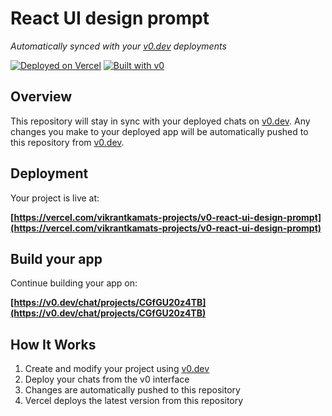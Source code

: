 # React UI design prompt

*Automatically synced with your [v0.dev](https://v0.dev) deployments*

[![Deployed on Vercel](https://img.shields.io/badge/Deployed%20on-Vercel-black?style=for-the-badge&logo=vercel)](https://vercel.com/vikrantkamats-projects/v0-react-ui-design-prompt)
[![Built with v0](https://img.shields.io/badge/Built%20with-v0.dev-black?style=for-the-badge)](https://v0.dev/chat/projects/CGfGU20z4TB)

## Overview

This repository will stay in sync with your deployed chats on [v0.dev](https://v0.dev).
Any changes you make to your deployed app will be automatically pushed to this repository from [v0.dev](https://v0.dev).

## Deployment

Your project is live at:

**[https://vercel.com/vikrantkamats-projects/v0-react-ui-design-prompt](https://vercel.com/vikrantkamats-projects/v0-react-ui-design-prompt)**

## Build your app

Continue building your app on:

**[https://v0.dev/chat/projects/CGfGU20z4TB](https://v0.dev/chat/projects/CGfGU20z4TB)**

## How It Works

1. Create and modify your project using [v0.dev](https://v0.dev)
2. Deploy your chats from the v0 interface
3. Changes are automatically pushed to this repository
4. Vercel deploys the latest version from this repository
